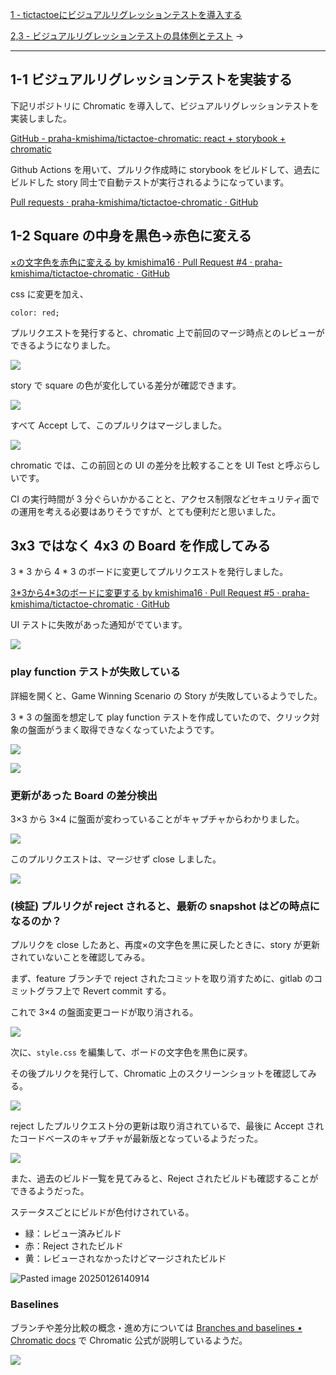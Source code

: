 [1 - tictactoeにビジュアルリグレッションテストを導入する](1%20-%20tictactoeにビジュアルリグレッションテストを導入する.md) 

[2,3 - ビジュアルリグレッションテストの具体例とテスト](2,3%20-%20ビジュアルリグレッションテストの具体例とテスト.md) →

---

## 1-1 ビジュアルリグレッションテストを実装する

下記リポジトリに Chromatic を導入して、ビジュアルリグレッションテストを実装しました。

[GitHub - praha-kmishima/tictactoe-chromatic: react + storybook + chromatic](https://github.com/praha-kmishima/tictactoe-chromatic)

Github Actions を用いて、プルリク作成時に storybook をビルドして、過去にビルドした story 同士で自動テストが実行されるようになっています。

[Pull requests · praha-kmishima/tictactoe-chromatic · GitHub](https://github.com/praha-kmishima/tictactoe-chromatic/pulls?q=is%3Apr+is%3Aclosed)

## 1-2 Square の中身を黒色→赤色に変える

[×の文字色を赤色に変える by kmishima16 · Pull Request #4 · praha-kmishima/tictactoe-chromatic · GitHub](https://github.com/praha-kmishima/tictactoe-chromatic/pull/4)

css に変更を加え、

`color: red;`

プルリクエストを発行すると、chromatic 上で前回のマージ時点とのレビューができるようになりました。

![](attachments/Pasted%20image%2020250126140042.png)

story で square の色が変化している差分が確認できます。

![](attachments/Pasted%20image%2020250126140055.png)


すべて Accept して、このプルリクはマージしました。

![](attachments/Pasted%20image%2020250126140104.png)

chromatic では、この前回との UI の差分を比較することを UI Test と呼ぶらしいです。

CI の実行時間が 3 分ぐらいかかることと、アクセス制限などセキュリティ面での運用を考える必要はありそうですが、とても便利だと思いました。

## 3x3 ではなく 4x3 の Board を作成してみる

3 * 3 から 4 * 3 のボードに変更してプルリクエストを発行しました。

[3\*3から4\*3のボードに変更する by kmishima16 · Pull Request #5 · praha-kmishima/tictactoe-chromatic · GitHub](https://github.com/praha-kmishima/tictactoe-chromatic/pull/5)

UI テストに失敗があった通知がでています。

![](attachments/Pasted%20image%2020250126140250.png)

### play function テストが失敗している

詳細を開くと、Game Winning Scenario の Story が失敗しているようでした。

3 * 3 の盤面を想定して play function テストを作成していたので、クリック対象の盤面がうまく取得できなくなっていたようです。

![](attachments/Pasted%20image%2020250126140328.png)

![](attachments/Pasted%20image%2020250126140343.png)

### 更新があった Board の差分検出

3×3 から 3×4 に盤面が変わっていることがキャプチャからわかりました。

![](attachments/Pasted%20image%2020250126141407.png)

このプルリクエストは、マージせず close しました。

![](attachments/Pasted%20image%2020250126140519.png)

### (検証) プルリクが reject されると、最新の snapshot はどの時点になるのか？

プルリクを close したあと、再度×の文字色を黒に戻したときに、story が更新されていないことを確認してみる。

まず、feature ブランチで reject されたコミットを取り消すために、gitlab のコミットグラフ上で Revert commit する。

これで 3×4 の盤面変更コードが取り消される。

![](attachments/Pasted%20image%2020250126140626.png)

次に、`style.css` を編集して、ボードの文字色を黒色に戻す。

その後プルリクを発行して、Chromatic 上のスクリーンショットを確認してみる。

![](attachments/Pasted%20image%2020250126140726.png)

reject したプルリクエスト分の更新は取り消されているで、最後に Accept されたコードベースのキャプチャが最新版となっているようだった。

![](attachments/Pasted%20image%2020250126140836.png)

また、過去のビルド一覧を見てみると、Reject されたビルドも確認することができるようだった。

ステータスごとにビルドが色付けされている。
- 緑：レビュー済みビルド
- 赤：Reject されたビルド
- 黄：レビューされなかったけどマージされたビルド

![Pasted image 20250126140914](attachments/Pasted%20image%2020250126140914.png)

### Baselines

ブランチや差分比較の概念・進め方については [Branches and baselines • Chromatic docs](https://www.chromatic.com/docs/branching-and-baselines/) で Chromatic 公式が説明しているようだ。

![](attachments/Pasted%20image%2020250126141114.png)

